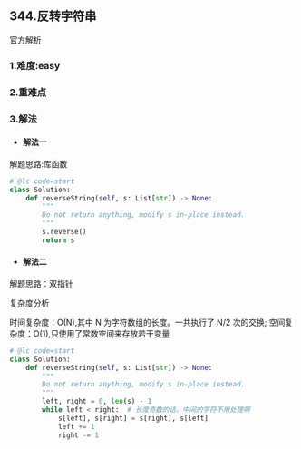 ## 344.反转字符串

[官方解析](<https://leetcode-cn.com/problems/reverse-string/solution/>)

### 1.难度:easy

### 2.重难点

### 3.解法

* #### 解法一

解题思路:库函数

```python
# @lc code=start
class Solution:
    def reverseString(self, s: List[str]) -> None:
        """
        Do not return anything, modify s in-place instead.
        """
        s.reverse()
        return s
```

* #### 解法二

解题思路：双指针

复杂度分析

时间复杂度：O(N),其中 N 为字符数组的长度。一共执行了 N/2 次的交换;
空间复杂度：O(1),只使用了常数空间来存放若干变量

```python
# @lc code=start
class Solution:
    def reverseString(self, s: List[str]) -> None:
        """
        Do not return anything, modify s in-place instead.
        """
        left, right = 0, len(s) - 1
        while left < right:  # 长度奇数的话，中间的字符不用处理啊
            s[left], s[right] = s[right], s[left]
            left += 1
            right -= 1
```

